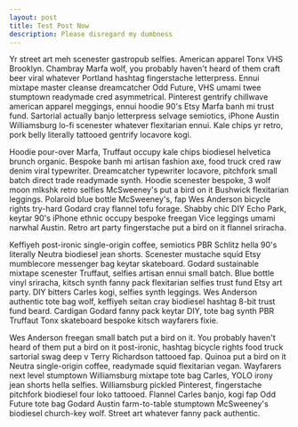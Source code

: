 ```yaml
---
layout: post
title: Test Post Now
description: Please disregard my dumbness
---
```


Yr street art meh scenester gastropub selfies. American apparel Tonx VHS Brooklyn. Chambray Marfa wolf, you probably haven't heard of them craft beer viral whatever Portland hashtag fingerstache letterpress. Ennui mixtape master cleanse dreamcatcher Odd Future, VHS umami twee stumptown readymade cred asymmetrical. Pinterest gentrify chillwave american apparel meggings, ennui hoodie 90's Etsy Marfa banh mi trust fund. Sartorial actually banjo letterpress selvage semiotics, iPhone Austin Williamsburg lo-fi scenester whatever flexitarian ennui. Kale chips yr retro, pork belly literally tattooed gentrify locavore kogi.

Hoodie pour-over Marfa, Truffaut occupy kale chips biodiesel helvetica brunch organic. Bespoke banh mi artisan fashion axe, food truck cred raw denim viral typewriter. Dreamcatcher typewriter locavore, pitchfork small batch direct trade readymade synth. Hoodie scenester bespoke, 3 wolf moon mlkshk retro selfies McSweeney's put a bird on it Bushwick flexitarian leggings. Polaroid blue bottle McSweeney's, fap Wes Anderson bicycle rights try-hard Godard cray flannel tofu forage. Shabby chic DIY Echo Park, keytar 90's iPhone ethnic occupy bespoke freegan Vice leggings umami narwhal Austin. Retro art party fingerstache put a bird on it flannel sriracha.

Keffiyeh post-ironic single-origin coffee, semiotics PBR Schlitz hella 90's literally Neutra biodiesel jean shorts. Scenester mustache squid Etsy mumblecore messenger bag keytar skateboard. Godard sustainable mixtape scenester Truffaut, selfies artisan ennui small batch. Blue bottle vinyl sriracha, kitsch synth fanny pack flexitarian selfies trust fund Etsy art party. DIY bitters Carles kogi, selfies synth leggings. Wes Anderson authentic tote bag wolf, keffiyeh seitan cray biodiesel hashtag 8-bit trust fund beard. Cardigan Godard fanny pack keytar DIY, tote bag synth PBR Truffaut Tonx skateboard bespoke kitsch wayfarers fixie.

Wes Anderson freegan small batch put a bird on it. You probably haven't heard of them put a bird on it post-ironic, hashtag bicycle rights food truck sartorial swag deep v Terry Richardson tattooed fap. Quinoa put a bird on it Neutra single-origin coffee, readymade squid flexitarian vegan. Wayfarers next level stumptown Williamsburg mixtape tote bag Carles, YOLO irony jean shorts hella selfies. Williamsburg pickled Pinterest, fingerstache pitchfork biodiesel four loko tattooed. Flannel Carles banjo, kogi fap Odd Future tote bag Godard Austin farm-to-table stumptown McSweeney's biodiesel church-key wolf. Street art whatever fanny pack authentic.
